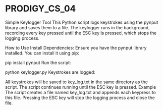 # PRODIGY_CS_04
Simple Keylogger Tool
This Python script logs keystrokes using the pynput library and saves them to a file. The keylogger runs in the background, recording every key pressed until the ESC key is pressed, which stops the logging process.

How to Use
Install Dependencies: Ensure you have the pynput library installed. You can install it using pip:

pip install pynput
Run the script:

python keylogger.py
Keystrokes are logged:

All keystrokes will be saved to key_log.txt in the same directory as the script.
The script continues running until the ESC key is pressed.
Example
The script creates a file named key_log.txt and appends each keypress to this file.
Pressing the ESC key will stop the logging process and close the file.
